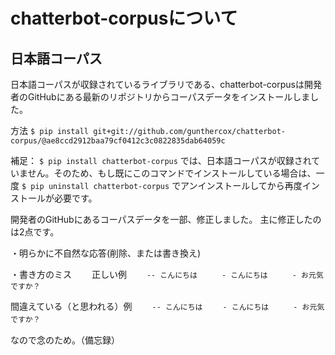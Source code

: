 # chatterbot-corpusについて

## 日本語コーパス
日本語コーパスが収録されているライブラリである、chatterbot-corpusは開発者のGitHubにある最新のリポジトリからコーパスデータをインストールしました。

方法
`$ pip install git+git://github.com/gunthercox/chatterbot-corpus/@ae8ccd2912baa79cf0412c3c0822835dab64059c`




補足：
`$ pip install chatterbot-corpus`
では、日本語コーパスが収録されていません。そのため、もし既にこのコマンドでインストールしている場合は、一度
`$ pip uninstall chatterbot-corpus`
でアンインストールしてから再度インストールが必要です。



開発者のGitHubにあるコーパスデータを一部、修正しました。
主に修正したのは2点です。

・明らかに不自然な応答(削除、または書き換え)　　　　　



・書き方のミス　　
正しい例　　
`-- こんにちは`　　
` - こんにちは`　　
` - お元気ですか？`


間違えている（と思われる）例　　
`-- こんにちは`　　
`- こんにちは`　　
` - お元気ですか？`　　


なので念のため。（備忘録）
